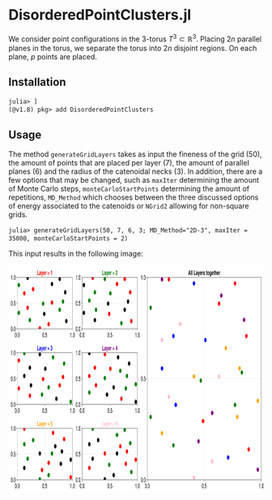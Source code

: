 # DisorderedPointClusters.jl

We consider point configurations in the 3-torus $T^3\subset\mathbb{R}^3$. Placing $2n$ parallel planes in the torus, we separate the torus into $2n$ disjoint regions. On each plane, $p$ points are placed. 

## Installation

```
julia> ]
(@v1.8) pkg> add DisorderedPointClusters
```

## Usage

The method `generateGridLayers` takes as input the fineness of the grid (50), the amount of points that are placed per layer (7), the amount of parallel planes (6) and the radius of the catenoidal necks (3). In addition, there are a few options that may be changed, such as `maxIter` determining the amount of Monte Carlo steps, `monteCarloStartPoints` determining the amount of repetitions, `MD_Method` which chooses between the three discussed options of energy associated to the catenoids or `NGrid2` allowing for non-square grids.

```
julia> generateGridLayers(50, 7, 6, 3; MD_Method="2D-3", maxIter = 35000, monteCarloStartPoints = 2)
```

This input results in the following image: 
<p align="center">
  <img src="https://github.com/matthiashimmelmann/DisorderedPointClusters.jl/blob/main/pictures/MolecularConfiguration1.686438587406e9.png" width="900", height="450">
</p>
